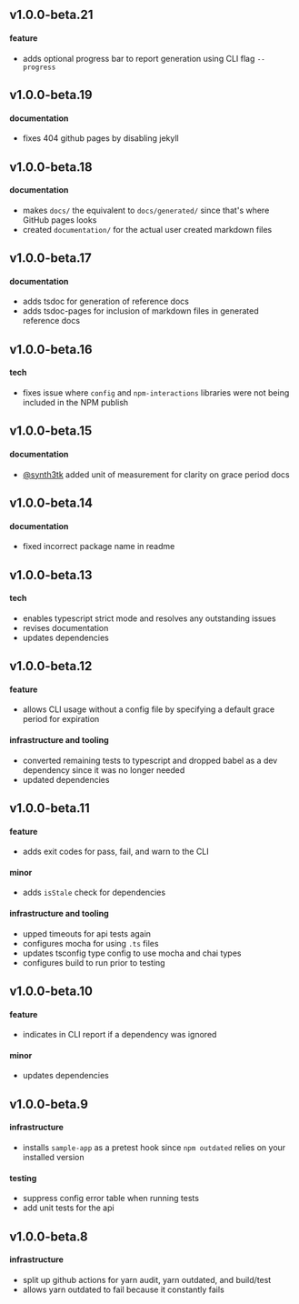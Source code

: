 ## v1.0.0-beta.21
#### feature
- adds optional progress bar to report generation using CLI flag `--progress`

## v1.0.0-beta.19
#### documentation
- fixes 404 github pages by disabling jekyll

## v1.0.0-beta.18
#### documentation
- makes `docs/` the equivalent to `docs/generated/` since that's where GitHub pages looks
- created `documentation/` for the actual user created markdown files

## v1.0.0-beta.17
#### documentation
- adds tsdoc for generation of reference docs
- adds tsdoc-pages for inclusion of markdown files in generated reference docs

## v1.0.0-beta.16
#### tech
- fixes issue where `config` and `npm-interactions` libraries were not being included in the NPM publish

## v1.0.0-beta.15
#### documentation
- [@synth3tk](https://github.com/synth3tk) added unit of measurement for clarity on grace period docs

## v1.0.0-beta.14
#### documentation
- fixed incorrect package name in readme

## v1.0.0-beta.13
#### tech
- enables typescript strict mode and resolves any outstanding issues
- revises documentation
- updates dependencies

## v1.0.0-beta.12
#### feature
* allows CLI usage without a config file by specifying a default grace period for expiration

#### infrastructure and tooling
* converted remaining tests to typescript and dropped babel as a dev dependency since it was no longer needed
* updated dependencies

## v1.0.0-beta.11
#### feature
* adds exit codes for pass, fail, and warn to the CLI

#### minor
* adds `isStale` check for dependencies

#### infrastructure and tooling
* upped timeouts for api tests again
* configures mocha for using `.ts` files
* updates tsconfig type config to use mocha and chai types
* configures build to run prior to testing

## v1.0.0-beta.10
#### feature
* indicates in CLI report if a dependency was ignored

#### minor
* updates dependencies

## v1.0.0-beta.9
#### infrastructure
* installs `sample-app` as a pretest hook since `npm outdated` relies on your installed version

#### testing
* suppress config error table when running tests
* add unit tests for the api

## v1.0.0-beta.8
#### infrastructure
* split up github actions for yarn audit, yarn outdated, and build/test
* allows yarn outdated to fail because it constantly fails
